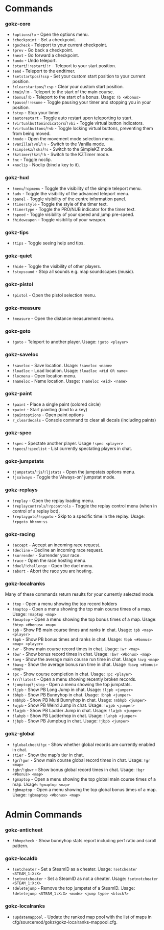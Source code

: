 # Commands

### gokz-core

 * `!options`/`!o` - Open the options menu.
 * `!checkpoint` - Set a checkpoint.
 * `!gocheck` - Teleport to your current checkpoint.
 * `!prev` - Go back a checkpoint.
 * `!next` - Go forward a checkpoint.
 * `!undo` - Undo teleport.
 * `!start`/`!restart`/`!r` - Teleport to your start position.
 * `!end` - Teleport to the endtimer.
 * `!setstartpos`/`!ssp` - Set your custom start position to your current position.
 * `!clearstartpos`/`!csp` - Clear your custom start position.
 * `!main`/`!m` - Teleport to the start of the main course.
 * `!bonus`/`!b` - Teleport to the start of a bonus. Usage: `!b <#bonus>`
 * `!pause`/`!resume` - Toggle pausing your timer and stopping you in your position.
 * `!stop` - Stop your timer.
 * `!autorestart` - Toggle auto restart upon teleporting to start.
 * `!virtualbuttonindicators`/`!vbi` - Toggle virtual button indicators.
 * `!virtualbuttons`/`!vb` - Toggle locking virtual buttons, preventing them from being moved.
 * `!mode` - Open the movement mode selection menu.
 * `!vanilla`/`!vnl`/`!v` - Switch to the Vanilla mode.
 * `!simplekz`/`!skz`/`!s` - Switch to the SimpleKZ mode.
 * `!kztimer`/`!kzt`/`!k` - Switch to the KZTimer mode.
 * `!nc` - Toggle noclip.
 * `+noclip` - Noclip (bind a key to it).

### gokz-hud

 * `!menu`/`!cpmenu` - Toggle the visibility of the simple teleport menu.
 * `!adv` - Toggle the visibility of the advanced teleport menu.
 * `!panel` - Toggle visibility of the centre information panel.
 * `!timerstyle` - Toggle the style of the timer text.
 * `!timertype` - Toggle the PRO/NUB indicator for the timer text.
 * `!speed` - Toggle visibility of your speed and jump pre-speed.
 * `!hideweapon` - Toggle visibility of your weapon.

### gokz-tips

 * `!tips` - Toggle seeing help and tips.

### gokz-quiet

 * `!hide` - Toggle the visibility of other players.
 * `!stopsound` - Stop all sounds e.g. map soundscapes (music).

### gokz-pistol

 * `!pistol` - Open the pistol selection menu.

### gokz-measure

 * `!measure` - Open the distance measurement menu.

### gokz-goto

 * `!goto` - Teleport to another player. Usage: `!goto <player>`

### gokz-saveloc

 * `!saveloc` - Save location. Usage: `!saveloc <name>`
 * `!loadloc` - Load location. Usage: `!loadloc <#id OR name>`
 * `!locmenu` - Open location menu.
 * `!nameloc` - Name location. Usage: `!nameloc <#id> <name>`

### gokz-paint

 * `!paint` - Place a single paint (colored circle)
 * `+paint` - Start painting (bind to a key)
 * `!paintoptions` - Open paint options
 * `r_cleardecals` - Console command to clear all decals (including paints)

### gokz-spec

 * `!spec` - Spectate another player. Usage `!spec <player>`
 * `!specs`/`!speclist` - List currently spectating players in chat.

### gokz-jumpstats

 * `!jumpstats`/`!js`/`!ljstats` - Open the jumpstats options menu.
 * `!jsalways` - Toggle the 'Always-on' jumpstat mode.

### gokz-replays

 * `!replay` - Open the replay loading menu.
 * `!replaycontrols`/`!rpcontrols` - Toggle the replay control menu (when in control of a replay bot).
 * `!replaygoto`/`!rpgoto` - Skip to a specific time in the replay. Usage: `!rpgoto hh:mm:ss`

### gokz-racing

 * `!accept` - Accept an incoming race request.
 * `!decline` - Decline an incoming race request.
 * `!surrender` - Surrender your race.
 * `!race` - Open the race hosting menu.
 * `!duel`/`!challenge` - Open the duel menu.
 * `!abort` - Abort the race you are hosting.

### gokz-localranks

Many of these commands return results for your currently selected mode.

 * `!top` - Open a menu showing the top record holders
 * `!maptop` - Open a menu showing the top main course times of a map. Usage: `!maptop <map>`
 * `!bmaptop` - Open a menu showing the top bonus times of a map. Usage: `!btop <#bonus> <map>`
 * `!pb` - Show PB main course times and ranks in chat. Usage: `!pb <map> <player>`
 * `!bpb` - Show PB bonus times and ranks in chat. Usage: `!bpb <#bonus> <map> <player>`
 * `!wr` - Show main course record times in chat. Usage: `!wr <map>`
 * `!bwr` - Show bonus record times in chat. Usage: `!bwr <#bonus> <map>`
 * `!avg` - Show the average main course run time in chat. Usage `!avg <map>`
 * `!bavg` - Show the average bonus run time in chat. Usage `!bavg <#bonus> <map>`
 * `!pc` - Show course completion in chat. Usage: `!pc <player>`
 * `!rr`/`!latest` - Open a menu showing recently broken records.
 * `!jumptop`/`!jstop` - Open a menu showing the top jumpstats.
 * `!ljpb` - Show PB Long Jump in chat. Usage: `!ljpb <jumper>`
 * `!bhpb` - Show PB Bunnyhop in chat. Usage: `!bhpb <jumper>`
 * `!mbhpb` - Show PB Multi Bunnyhop in chat. Usage: `!mbhpb <jumper>`
 * `!wjpb` - Show PB Weird Jump in chat. Usage: `!wjpb <jumper>`
 * `!lajpb` - Show PB Ladder Jump in chat. Usage: `!lajpb <jumper>`
 * `!lahpb` - Show PB Ladderhop in chat. Usage: `!lahpb <jumper>`
 * `!jbpb` - Show PB Jumpbug in chat. Usage: `!jbpb <jumper>`

### gokz-global

 * `!globalcheck`/`!gc` - Show whether global records are currently enabled in chat.
 * `!tier` - Show the map's tier in chat.
 * `!gr`/`!gwr` - Show main course global record times in chat. Usage: `!gr <map>`
 * `!gbr`/`!gbwr` - Show bonus global record times in chat. Usage: `!bgr <#bonus> <map>`
 * `!gmaptop` - Open a menu showing the top global main course times of a map. Usage: `!gmaptop <map>`
 * `!gbmaptop` - Open a menu showing the top global bonus times of a map. Usage: `!gbmaptop <#bonus> <map>`

# Admin Commands

### gokz-anticheat

 * `!bhopcheck` - Show bunnyhop stats report including perf ratio and scroll pattern.

### gokz-localdb

 * `!setcheater` - Set a SteamID as a cheater. Usage: `!setcheater <STEAM_1:X:X>`
 * `!setnotcheater` - Set a SteamID as not a cheater. Usage: `!setnotcheater <STEAM_1:X:X>`
 * `!deletejump` - Remove the top jumpstat of a SteamID. Usage: `!deletejump <STEAM_1:X:X> <mode> <jump type> <block?>`

### gokz-localranks

 * `!updatemappool` - Update the ranked map pool with the list of maps in cfg/sourcemod/gokz/gokz-localranks-mappool.cfg.
